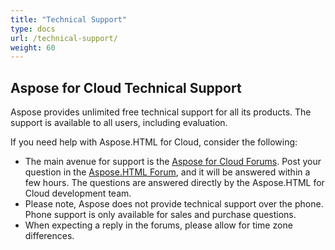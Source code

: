 ```yaml
---
title: "Technical Support"
type: docs
url: /technical-support/
weight: 60
---
```


## **Aspose for Cloud Technical Support**
Aspose provides unlimited free technical support for all its products. The support is available to all users, including evaluation.

If you need help with Aspose.HTML for Cloud, consider the following:

- The main avenue for support is the [Aspose for Cloud Forums](https://forum.aspose.cloud/). Post your question in the [Aspose.HTML Forum](https://forum.aspose.cloud/c/html), and it will be answered within a few hours. The questions are answered directly by the Aspose.HTML for Cloud development team.
- Please note, Aspose does not provide technical support over the phone. Phone support is only available for sales and purchase questions.
- When expecting a reply in the forums, please allow for time zone differences.

